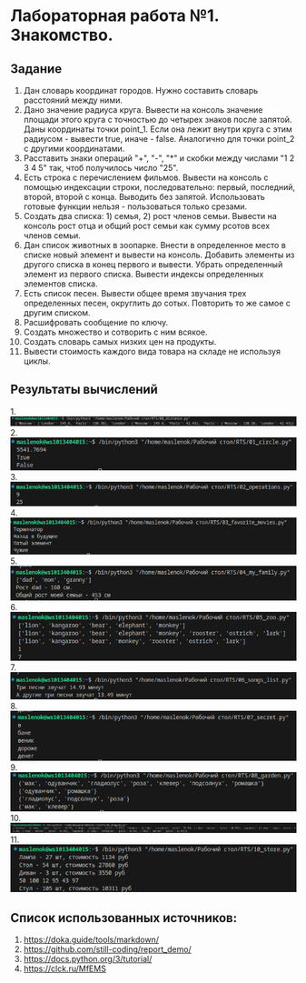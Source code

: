 # Лабораторная работа №1. Знакомство.

## Задание
1. Дан словарь координат городов. Нужно составить словарь расстояний между ними.
2. Дано значение радиуса круга. Вывести на консоль значение площади этого круга с точностью до четырех знаков после запятой. Даны координаты точки point_1. Если она лежит внутри круга с этим радиусом - вывести true, иначе - false. Аналогично для точки point_2 с другими координатами.
3. Расставить знаки операций "+", "-", "*" и скобки между числами "1 2 3 4 5" так, чтоб получилось число "25".
4. Есть строка с перечислением фильмов. Вывести на консоль с помощью индексации строки, последовательно: первый, последний, второй, второй с конца. Выводить без запятой. Использовать готовые функции нельзя - пользоваться только срезами. 
5. Создать два списка: 1) семья, 2) рост членов семьи. Вывести на консоль рост отца и общий рост семьи как сумму рсотов всех членов семьи.
6. Дан список животных в зоопарке. Внести в определенное место в списке новый элемент и вывести на консоль. Добавить элементы из другого списка в конец первого и вывести. Убрать определенный элемент из первого списка. Вывести индексы определенных элементов списка. 
7. Есть список песен. Вывести общее время звучания трех определенных песен, округлить до сотых. Повторить то же самое с другим списком.
8. Расшифровать сообщение по ключу. 
9. Создать множество и сотворить с ним всякое.
10.  Создать словарь самых низких цен на продукты.
11. Вывести стоимость каждого вида товара на складе не используя циклы.
## Результаты вычислений
1.![Alt text](1.png)
2.![Alt text](2.png)
3.![Alt text](3.png)
4.![Alt text](4.png)
5.![Alt text](5.png)
6.![Alt text](6.png)
7.![Alt text](7.png)
8.![Alt text](8.png)
9.![Alt text](9.png)
10.![Alt text](10.png)
11.![Alt text](11.png)
## Список использованных источников:
1. https://doka.guide/tools/markdown/
2. https://github.com/still-coding/report_demo/
3. https://docs.python.org/3/tutorial/
4. https://clck.ru/MfEMS
